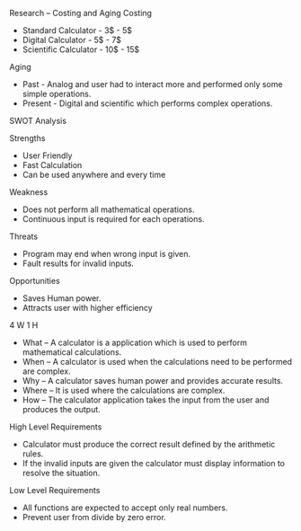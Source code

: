 Research – Costing and Aging
Costing
* Standard Calculator - 3$ - 5$
* Digital Calculator - 	5$ - 7$
* Scientific Calculator - 10$ - 15$

Aging
* Past - Analog and user had to interact more and performed only some simple operations. 	
* Present - Digital and scientific which performs complex operations.

SWOT Analysis

Strengths
  
  *	User Friendly
  *	Fast Calculation
  *	Can be used anywhere and every time	
  
Weakness

  *	Does not perform all mathematical operations.
  *	Continuous input is required for each operations.
  
Threats

  *	Program may end when wrong input is given.
  *	Fault results for invalid inputs.
  
Opportunities

  *	Saves Human power.
  *	Attracts user with higher efficiency
    
4 W 1 H

  *	What – A calculator is a application which is used to perform mathematical calculations.
  *	When – A calculator is used when the calculations need to be performed are complex. 
  *	Why – A calculator saves human power and provides accurate results.
  *	Where – It is used where the calculations are complex. 
  *	How – The calculator application takes the input from the user and produces the output.
  
High Level Requirements

  *	Calculator must produce the correct result defined by the arithmetic rules.
  *	If the invalid inputs are given the calculator must display information to resolve the situation.
  
Low Level Requirements

  *	All functions are expected to accept only real numbers.
  *	Prevent user from divide by zero error. 
